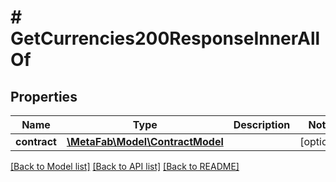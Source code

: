 # # GetCurrencies200ResponseInnerAllOf

## Properties

Name | Type | Description | Notes
------------ | ------------- | ------------- | -------------
**contract** | [**\MetaFab\Model\ContractModel**](ContractModel.md) |  | [optional]

[[Back to Model list]](../../README.md#models) [[Back to API list]](../../README.md#endpoints) [[Back to README]](../../README.md)
